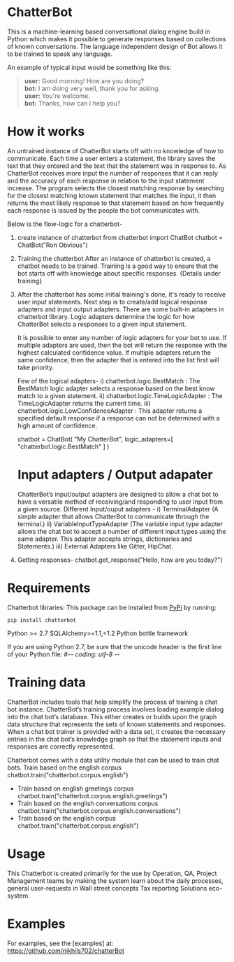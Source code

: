 
# ChatterBot

This is a machine-learning based conversational dialog engine build in
Python which makes it possible to generate responses based on collections of
known conversations. The language independent design of Bot allows it
to be trained to speak any language.



An example of typical input would be something like this:

> **user:** Good morning! How are you doing?  
> **bot:**  I am doing very well, thank you for asking.  
> **user:** You're welcome.  
> **bot:** Thanks, how can I help you?  

# How it works

An untrained instance of ChatterBot starts off with no knowledge of how to communicate. Each time a user enters a statement, the library saves the text that they entered and the text that the statement was in response to. As ChatterBot receives more input the number of responses that it can reply and the accuracy of each response in relation to the input statement increase. The program selects the closest matching response by searching for the closest matching known statement that matches the input, it then returns the most likely response to that statement based on how frequently each response is issued by the people the bot communicates with.

Below is the flow-logic for a chatterbot-
1) create instance of chatterbot
   from chatterbot import ChatBot
   chatbot = ChatBot("Ron Obvious")
   
2) Training the chatterbot
   After an instance of chatterbot is created, a chatbot needs to be trained. Training is a good way to ensure that the bot starts off with knowledge about specific responses. {Details under training}

3) After the chatterbot has some initial training's done, it's ready to receive user input statements. 
   Next step is to create/add logical response adapters and input output
   adapters. There are some built-in adapters in chatterbot library.
   Logic adapters determine the logic for how ChatterBot selects a responses to a given input statement.

   It is possible to enter any number of logic adapters for your bot to use. If multiple adapters are used, then the bot will return the response with the highest calculated confidence value. If multiple adapters return the same confidence, then the adapter that is entered into the list first will take priority.
   
   Few of the logical adapters-
   i) 	chatterbot.logic.BestMatch : The BestMatch logic adapter selects a response based on the best know match to a given statement.
   ii) 	chatterbot.logic.TimeLogicAdapter : The TimeLogicAdapter returns the current time.
   iii)	chatterbot.logic.LowConfidenceAdapter : This adapter returns a specified default response if a response can not be determined with a high amount of confidence.

   chatbot = ChatBot(
       "My ChatterBot",
       logic_adapters=[
           "chatterbot.logic.BestMatch"
       ]
   )
   # Input adapters / Output adapater
   ChatterBot’s input/output adapters are designed to allow a chat bot to have a versatile method of receiving/and responding to user input from a given source.
   Different Input/ouput adapters -
   i)	TerminalAdapter (A simple adapter that allows ChatterBot to communicate through the terminal.) 
   ii)	VariableInputTypeAdapter (The variable input type adapter allows the chat bot to accept a number of different input types using the same adapter. This adapter 		accepts strings, dictionaries and Statements.)
   iii)	External Adapters like Gitter, HipChat.
   
4) Getting responses- 
   chatbot.get_response("Hello, how are you today?")
   
# Requirements

Chatterbot libraries:
This package can be installed from [PyPi](https://pypi.python.org/pypi/ChatterBot) by running:

```
pip install chatterbot
```
Python >= 2.7
SQLAlchemy>=1.1,<1.2
Python bottle framework

If you are using Python 2.7, be sure that the unicode header is the first line of your Python file: 
 #-*- coding: utf-8 -*-

# Training data

ChatterBot includes tools that help simplify the process of training a chat bot instance. ChatterBot’s training process involves loading example dialog into the chat bot’s database. This either creates or builds upon the graph data structure that represents the sets of known statements and responses. When a chat bot trainer is provided with a data set, it creates the necessary entries in the chat bot’s knowledge graph so that the statement inputs and responses are correctly represented.

Chatterbot comes with a data utility module that can be used to train chat bots.
Train based on the english corpus
chatbot.train("chatterbot.corpus.english")

 - Train based on english greetings corpus
	chatbot.train("chatterbot.corpus.english.greetings")
 - Train based on the english conversations corpus
	chatbot.train("chatterbot.corpus.english.conversations")
 - Train based on the english corpus
	chatbot.train("chatterbot.corpus.english")

# Usage
  This Chatterbot is created primarily for the use by Operation, QA, Project Management teams by making the system learn about the daily processes, general user-requests in Wall street concepts Tax reporting Solutions eco-system.

# Examples

For examples, see the [examples] at: https://github.com/nikhils702/chatterBot
